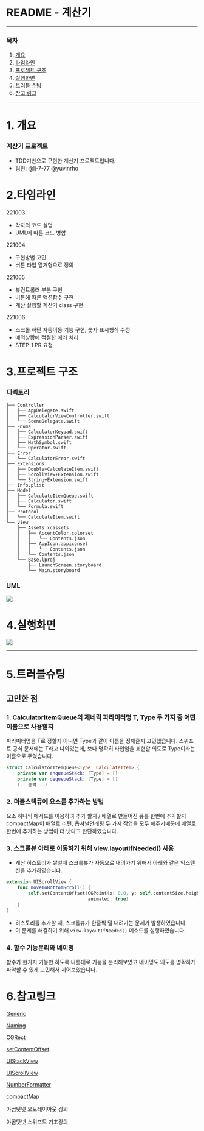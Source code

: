 # README - 계산기

---
### 목차
1. [개요](#1.개요)
2. [타임라인](#2.타임라인)
3. [프로젝트 구조](#3.프로젝트구조)
4. [실행화면](#4.실행화면)
5. [트러블 슈팅](#5.트러블슈팅)
6. [참고 링크](#6.참고링크)


---
# 1. 개요
### 계산기 프로젝트
- TDD기반으로 구현한 계산기 프로젝트입니다.
- 팀원: @lj-7-77 @yuvinrho

# 2.타임라인
221003
- 각자의 코드 설명
- UML에 따른 코드 병합

221004
- 구현방법 고민
- 버튼 타입 열거형으로 정의

221005
- 뷰컨트롤러 부분 구현
- 버튼에 따른 액션함수 구현
- 계산 실행할 계산기 class 구현

221006
- 스크롤 하단 자동이동 기능 구현, 숫자 표시형식 수정
- 예외상황에 적절한 에러 처리
- STEP-1 PR 요청

# 3.프로젝트 구조
### 디렉토리
```
├── Controller
│   ├── AppDelegate.swift
│   ├── CalculatorViewController.swift
│   └── SceneDelegate.swift
├── Enums
│   ├── CalculatorKeypad.swift
│   ├── ExpressionParser.swift
│   ├── MathSymbol.swift
│   └── Operator.swift
├── Error
│   └── CalculatorError.swift
├── Extensions
│   ├── Double+CalculateItem.swift
│   ├── ScrollView+Extension.swift
│   └── String+Extension.swift
├── Info.plist
├── Model
│   ├── CalculateItemQueue.swift
│   ├── Calculator.swift
│   └── Formula.swift
├── Protocol
│   └── CalculateItem.swift
└── View
    ├── Assets.xcassets
    │   ├── AccentColor.colorset
    │   │   └── Contents.json
    │   ├── AppIcon.appiconset
    │   │   └── Contents.json
    │   └── Contents.json
    └── Base.lproj
        ├── LaunchScreen.storyboard
        └── Main.storyboard
```
### UML
![](https://i.imgur.com/kAaLRXo.jpg)



# 4.실행화면
![](https://i.imgur.com/dHMbh89.gif)



---
# 5.트러블슈팅
## 고민한 점
### 1. CalculatorItemQueue의 제네릭 파라미터명 T, Type 두 가지 중 어떤이름으로 사용할지
파라미터명을 T로 정할지 아니면 Type과 같이 이름을 정해줄지 고민했습니다. 
스위프트 공식 문서에는 T라고 나와있는데, 보다 명확히 타입임을 표현할 의도로 Type이라는 이름으로 주었습니다.

```swift
struct CalculatorItemQueue<Type: CalculateItem> {
    private var enqueueStack: [Type] = []
    private var dequeueStack: [Type] = []
    (...중략...)
```

### 2. 더블스택큐에 요소를 추가하는 방법
요소 하나씩 메서드를 이용하여 추가 할지 / 배열로 만들어진 큐를 한번에 추가할지
compactMap이 배열로 리턴, 옵셔널언래핑 두 가지 작업을 모두 해주기때문에 배열로 한번에 추가하는 방법이 더 낫다고 판단하였습니다.

### 3. 스크롤뷰 아래로 이동하기 위해 view.layoutIfNeeded() 사용
- 계산 히스토리가 쌓일때 스크롤뷰가 자동으로 내려가기 위해서 아래와 같은 익스텐션을 추가하였습니다.
```swift
extension UIScrollView {
    func moveToBottomScroll() {
        self.setContentOffset(CGPoint(x: 0.0, y: self.contentSize.height - self.bounds.height),
                              animated: true)
    }
}
```
- 히스토리를 추가할 때, 스크롤뷰가 한줄씩 덜 내려가는 문제가 발생하였습니다.
- 이 문제를 해결하기 위해 `view.layoutIfNeeded()` 메소드를 실행하였습니다.

### 4. 함수 기능분리와 네이밍
함수가 한가지 기능만 하도록 나름대로 기능을 분리해보았고 네이밍도 의도를 명확하게 파악할 수 있게 고민해서 지어보았습니다.

# 6.참고링크
[Generic](https://docs.swift.org/swift-book/LanguageGuide/Generics.html)

[Naming](https://www.swift.org/documentation/api-design-guidelines/#naming)

[CGRect](https://developer.apple.com/documentation/corefoundation/cgrect/)

[setContentOffset](https://developer.apple.com/documentation/uikit/uiscrollview/1619400-setcontentoffset/)

[UIStackView](https://developer.apple.com/documentation/uikit/uistackview/)

[UIScrollView](https://developer.apple.com/documentation/uikit/uiscrollview/)

[NumberFormatter](https://developer.apple.com/documentation/foundation/numberformatter)

[compactMap](https://developer.apple.com/documentation/applearchive/archiveheader/3589154-compactmap/)

야곰닷넷 오토레이아웃 강의

야곰닷넷 스위프트 기초강의
